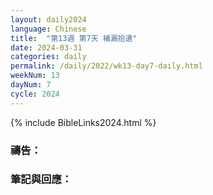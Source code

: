 ```yaml
---
layout: daily2024
language: Chinese
title:  "第13週 第7天 補漏拾遺"
date: 2024-03-31
categories: daily
permalink: /daily/2022/wk13-day7-daily.html
weekNum: 13
dayNum: 7
cycle: 2024
---
```


{% include BibleLinks2024.html %}

### 禱告：

### 筆記與回應：
